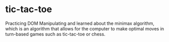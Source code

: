 # tic-tac-toe

Practicing DOM Manipulating and learned about the minimax algorithm, which is an algorithm that allows for the computer to make optimal moves in turn-based games such as tic-tac-toe or chess. 

